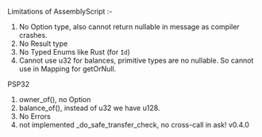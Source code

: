 Limitations of AssemblyScript :-
1. No Option type, also cannot return nullable in message as compiler crashes.
2. No Result type
3. No Typed Enums like Rust (for `Id`)
4. Cannot use u32 for balances, primitive types are no nullable. So cannot use in Mapping for getOrNull.


PSP32
1. owner_of(), no Option
2. balance_of(), instead of u32 we have u128.
3. No Errors
4. not implemented _do_safe_transfer_check, no cross-call in ask! v0.4.0